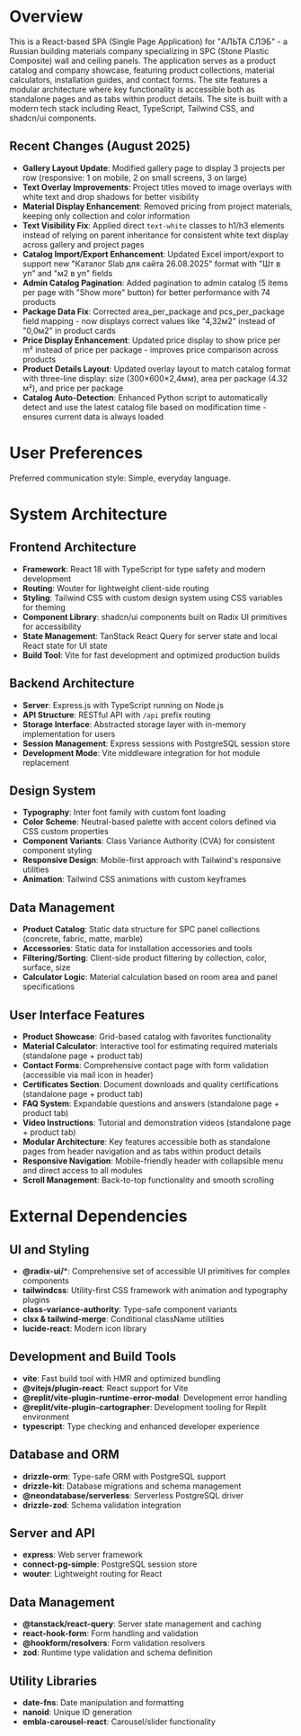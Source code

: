 # Overview

This is a React-based SPA (Single Page Application) for "АЛЬТА СЛЭБ" - a Russian building materials company specializing in SPC (Stone Plastic Composite) wall and ceiling panels. The application serves as a product catalog and company showcase, featuring product collections, material calculators, installation guides, and contact forms. The site features a modular architecture where key functionality is accessible both as standalone pages and as tabs within product details. The site is built with a modern tech stack including React, TypeScript, Tailwind CSS, and shadcn/ui components.

## Recent Changes (August 2025)
- **Gallery Layout Update**: Modified gallery page to display 3 projects per row (responsive: 1 on mobile, 2 on small screens, 3 on large)
- **Text Overlay Improvements**: Project titles moved to image overlays with white text and drop shadows for better visibility
- **Material Display Enhancement**: Removed pricing from project materials, keeping only collection and color information
- **Text Visibility Fix**: Applied direct `text-white` classes to h1/h3 elements instead of relying on parent inheritance for consistent white text display across gallery and project pages
- **Catalog Import/Export Enhancement**: Updated Excel import/export to support new "Каталог Slab для сайта 26.08.2025" format with "Шт в уп" and "м2 в уп" fields
- **Admin Catalog Pagination**: Added pagination to admin catalog (5 items per page with "Show more" button) for better performance with 74 products
- **Package Data Fix**: Corrected area_per_package and pcs_per_package field mapping - now displays correct values like "4,32м2" instead of "0,0м2" in product cards
- **Price Display Enhancement**: Updated price display to show price per m² instead of price per package - improves price comparison across products
- **Product Details Layout**: Updated overlay layout to match catalog format with three-line display: size (300×600×2,4мм), area per package (4.32 м²), and price per package
- **Catalog Auto-Detection**: Enhanced Python script to automatically detect and use the latest catalog file based on modification time - ensures current data is always loaded

# User Preferences

Preferred communication style: Simple, everyday language.

# System Architecture

## Frontend Architecture
- **Framework**: React 18 with TypeScript for type safety and modern development
- **Routing**: Wouter for lightweight client-side routing
- **Styling**: Tailwind CSS with custom design system using CSS variables for theming
- **Component Library**: shadcn/ui components built on Radix UI primitives for accessibility
- **State Management**: TanStack React Query for server state and local React state for UI state
- **Build Tool**: Vite for fast development and optimized production builds

## Backend Architecture  
- **Server**: Express.js with TypeScript running on Node.js
- **API Structure**: RESTful API with `/api` prefix routing
- **Storage Interface**: Abstracted storage layer with in-memory implementation for users
- **Session Management**: Express sessions with PostgreSQL session store
- **Development Mode**: Vite middleware integration for hot module replacement

## Design System
- **Typography**: Inter font family with custom font loading
- **Color Scheme**: Neutral-based palette with accent colors defined via CSS custom properties
- **Component Variants**: Class Variance Authority (CVA) for consistent component styling
- **Responsive Design**: Mobile-first approach with Tailwind's responsive utilities
- **Animation**: Tailwind CSS animations with custom keyframes

## Data Management
- **Product Catalog**: Static data structure for SPC panel collections (concrete, fabric, matte, marble)
- **Accessories**: Static data for installation accessories and tools
- **Filtering/Sorting**: Client-side product filtering by collection, color, surface, size
- **Calculator Logic**: Material calculation based on room area and panel specifications

## User Interface Features
- **Product Showcase**: Grid-based catalog with favorites functionality
- **Material Calculator**: Interactive tool for estimating required materials (standalone page + product tab)
- **Contact Forms**: Comprehensive contact page with form validation (accessible via mail icon in header)
- **Certificates Section**: Document downloads and quality certifications (standalone page + product tab)
- **FAQ System**: Expandable questions and answers (standalone page + product tab)
- **Video Instructions**: Tutorial and demonstration videos (standalone page + product tab)
- **Modular Architecture**: Key features accessible both as standalone pages from header navigation and as tabs within product details
- **Responsive Navigation**: Mobile-friendly header with collapsible menu and direct access to all modules
- **Scroll Management**: Back-to-top functionality and smooth scrolling

# External Dependencies

## UI and Styling
- **@radix-ui/***: Comprehensive set of accessible UI primitives for complex components
- **tailwindcss**: Utility-first CSS framework with animation and typography plugins
- **class-variance-authority**: Type-safe component variants
- **clsx & tailwind-merge**: Conditional className utilities
- **lucide-react**: Modern icon library

## Development and Build Tools
- **vite**: Fast build tool with HMR and optimized bundling
- **@vitejs/plugin-react**: React support for Vite
- **@replit/vite-plugin-runtime-error-modal**: Development error handling
- **@replit/vite-plugin-cartographer**: Development tooling for Replit environment
- **typescript**: Type checking and enhanced developer experience

## Database and ORM
- **drizzle-orm**: Type-safe ORM with PostgreSQL support
- **drizzle-kit**: Database migrations and schema management
- **@neondatabase/serverless**: Serverless PostgreSQL driver
- **drizzle-zod**: Schema validation integration

## Server and API
- **express**: Web server framework
- **connect-pg-simple**: PostgreSQL session store
- **wouter**: Lightweight routing for React

## Data Management
- **@tanstack/react-query**: Server state management and caching
- **react-hook-form**: Form handling and validation
- **@hookform/resolvers**: Form validation resolvers
- **zod**: Runtime type validation and schema definition

## Utility Libraries
- **date-fns**: Date manipulation and formatting
- **nanoid**: Unique ID generation
- **embla-carousel-react**: Carousel/slider functionality